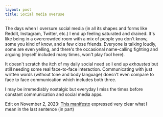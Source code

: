 ```yaml
---
layout: post
title: Social media overuse
---
```


The days when I oversure social media (in all its shapes and forms like Reddit, Instagram, Twitter, etc.) I end up feeling saturated and drained. It's like being in a overcrowded room with a mix of people you don't know, some you kind of know, and a few close friends. Everyone is talking loudly, some are even yelling, and there's the occasional name-calling fighting and arguing (myself included many times, won't play fool here).

It doesn't scratch the itch of my daily social need so I end up _exhausted_ but still needing some real face-to-face interaction. Communicating with just written words (without tone and body language) doesn't even compare to face to face communication which includes both three.

I may be irremediably nostalgic but everyday I miss the times before constant communication and social media apps.

Edit on November 2, 2023: [This manifesto](https://flamedfury.com/manifesto/#the-old-web) expressed very clear what I mean in the last sentence (in part)